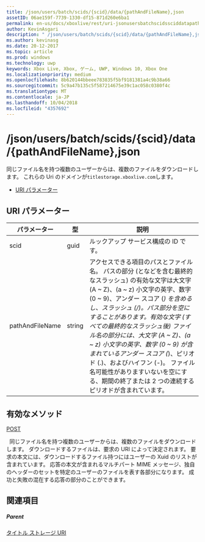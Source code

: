 ```yaml
---
title: /json/users/batch/scids/{scid}/data/{pathAndFileName},json
assetID: 06ae159f-7739-1330-df15-871d260e6ba1
permalink: en-us/docs/xboxlive/rest/uri-jsonusersbatchscidssciddatapathandfilenametype.html
author: KevinAsgari
description: " /json/users/batch/scids/{scid}/data/{pathAndFileName},json"
ms.author: kevinasg
ms.date: 20-12-2017
ms.topic: article
ms.prod: windows
ms.technology: uwp
keywords: Xbox Live, Xbox, ゲーム, UWP, Windows 10, Xbox One
ms.localizationpriority: medium
ms.openlocfilehash: 8b620144bbeee783835f5bf9181381a4c9b38a66
ms.sourcegitcommit: 5c9a47b135c5f587214675e39c1ac058c0380f4c
ms.translationtype: MT
ms.contentlocale: ja-JP
ms.lasthandoff: 10/04/2018
ms.locfileid: "4357692"
---
```

# <a name="jsonusersbatchscidssciddatapathandfilenamejson"></a>/json/users/batch/scids/{scid}/data/{pathAndFileName},json
同じファイル名を持つ複数のユーザーからは、複数のファイルをダウンロードします。 これらの Uri のドメインが`titlestorage.xboxlive.com`します。
 
  * [URI パラメーター](#ID4EV)
 
<a id="ID4EV"></a>

 
## <a name="uri-parameters"></a>URI パラメーター
 
| パラメーター| 型| 説明| 
| --- | --- | --- | 
| scid| guid| ルックアップ サービス構成の ID です。| 
| pathAndFileName| string| アクセスできる項目のパスとファイル名。 パスの部分 (となどを含む最終的なスラッシュ) の有効な文字は大文字 (A ~ Z)、(a ~ z) 小文字の英字、数字 (0 ~ 9)、アンダー スコア (_) を含めるし、スラッシュ (/)。パス部分を空にすることがあります。有効な文字 (すべての最終的なスラッシュ後) ファイル名の部分には、大文字 (A ~ Z)、(a ~ z) 小文字の英字、数字 (0 ~ 9) が含まれているアンダー スコア (_)、ピリオド (.)、およびハイフン (-)。 ファイル名可能性がありますいないを空にする、期間の終了または 2 つの連続するピリオドが含まれています。| 
  
<a id="ID4E3B"></a>

 
## <a name="valid-methods"></a>有効なメソッド

[POST](uri-jsonusersbatchscidssciddatapathandfilenametype-post.md)

&nbsp;&nbsp;同じファイル名を持つ複数のユーザーからは、複数のファイルをダウンロードします。 ダウンロードするファイルは、要求の URI によって決定されます。 要求の本文には、ダウンロードするファイル持つにはユーザーの Xuid のリストが含まれています。 応答の本文が含まれるマルチパート MIME メッセージ、独自のヘッダーのセットを特定のユーザーのファイルを表す各部分になります。 成功と失敗の混在する応答の部分のことができます。
 
<a id="ID4EGC"></a>

 
## <a name="see-also"></a>関連項目
 
<a id="ID4EIC"></a>

 
##### <a name="parent"></a>Parent 

[タイトル ストレージ URI](atoc-reference-storagev2.md)

   